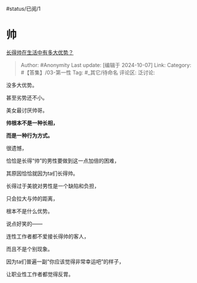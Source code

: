 #status/已阅/1

# 帅

[长得帅在生活中有多大优势？](https://www.zhihu.com/question/501124785/answer/4345281258)

> Author: #Anonymity
> Last update: [编辑于 2024-10-07]
> Link:
> Category: #【答集】/03-第一性
> Tag: #_其它/待命名
> 评论区:
> 泛讨论:

没多大优势。

甚至劣势还不小。

美女最讨厌帅哥。

**帅根本不是一种长相，**

**而是一种行为方式。**

很遗憾，

恰恰是长得“帅”的男性要做到这一点加倍的困难，

其原因恰恰就因为ta们长得帅。

长得过于美貌对男性是一个缺陷和负担，

只会拉大与帅的距离，

根本不是什么优势。

说点好笑的——

连性工作者都不爱接长得帅的客人，

而且不是个别现象。

因为ta们普遍一副“你应该觉得非常幸运吧”的样子，

让职业性工作者都觉得反胃。
